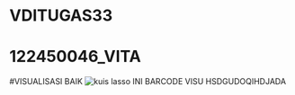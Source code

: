 # VDITUGAS33 
# 122450046_VITA
#VISUALISASI BAIK
![kuis lasso](https://github.com/user-attachments/assets/6ff99257-5fb0-41e2-b311-30441541f726)
INI BARCODE
VISU HSDGUDOQIHDJADA
